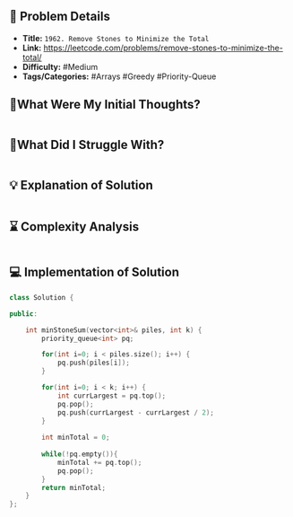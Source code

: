 ## 📝 Problem Details

- **Title:** `1962. Remove Stones to Minimize the Total`
- **Link:** https://leetcode.com/problems/remove-stones-to-minimize-the-total/
- **Difficulty:** #Medium 
- **Tags/Categories:** #Arrays #Greedy #Priority-Queue 

## 💭What Were My Initial Thoughts?

```

```

## 🤔What Did I Struggle With?

```

```

## 💡 Explanation of Solution

```

```

## ⌛ Complexity Analysis

```

```

## 💻 Implementation of Solution

```cpp
class Solution {

public:

    int minStoneSum(vector<int>& piles, int k) {
        priority_queue<int> pq;

        for(int i=0; i < piles.size(); i++) {
            pq.push(piles[i]);
        }

        for(int i=0; i < k; i++) {
            int currLargest = pq.top();
            pq.pop();
            pq.push(currLargest - currLargest / 2);
        }
  
        int minTotal = 0;
  
        while(!pq.empty()){
            minTotal += pq.top();
            pq.pop();
        }
        return minTotal;
    }
};
```